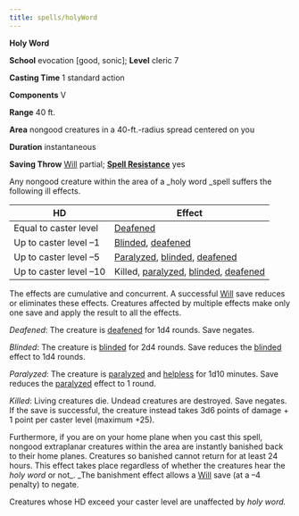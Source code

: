 ```yaml
---
title: spells/holyWord
---
```

 **Holy Word**

**School** evocation [good, sonic]; **Level** cleric 7

**Casting Time** 1 standard action

**Components** V

**Range** 40 ft.

**Area** nongood creatures in a 40-ft.-radius spread centered on you

**Duration** instantaneous

**Saving Throw** [Will](../combat#_will) partial; **[Spell Resistance](../glossary#_spell-resistance)** yes

Any nongood creature within the area of a _holy word _spell suffers the following ill effects.

| HD | Effect |
| --- | --- |
| Equal to caster level | [Deafened](../glossary#_deafened) |
| Up to caster level –1 | [Blinded](../glossary#_blinded), [deafened](../glossary#_deafened) |
| Up to caster level –5 | [Paralyzed](../glossary#_paralyzed), [blinded](../glossary#_blinded), [deafened](../glossary#_deafened) |
| Up to caster level –10 | Killed, [paralyzed](../glossary#_paralyzed), [blinded](../glossary#_blinded), [deafened](../glossary#_deafened) |

The effects are cumulative and concurrent. A successful [Will](../combat#_will) save reduces or eliminates these effects. Creatures affected by multiple effects make only one save and apply the result to all the effects.

_Deafened_: The creature is [deafened](../glossary#_deafened) for 1d4 rounds. Save negates.

_Blinded_: The creature is [blinded](../glossary#_blinded) for 2d4 rounds. Save reduces the [blinded](../glossary#_blinded) effect to 1d4 rounds.

_Paralyzed_: The creature is [paralyzed](../glossary#_paralyzed) and [helpless](../glossary#_helpless) for 1d10 minutes. Save reduces the [paralyzed](../glossary#_paralyzed) effect to 1 round.

_Killed_: Living creatures die. Undead creatures are destroyed. Save negates. If the save is successful, the creature instead takes 3d6 points of damage + 1 point per caster level (maximum +25).

Furthermore, if you are on your home plane when you cast this spell, nongood extraplanar creatures within the area are instantly banished back to their home planes. Creatures so banished cannot return for at least 24 hours. This effect takes place regardless of whether the creatures hear the _holy word_ or not_. _The banishment effect allows a [Will](../combat#_will) save (at a –4 penalty) to negate.

Creatures whose HD exceed your caster level are unaffected by _holy word._

